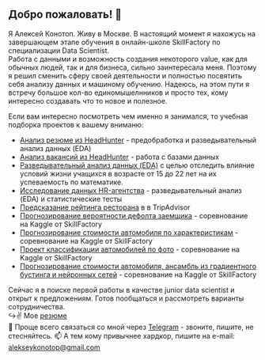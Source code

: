 ## Добро пожаловать! 👋
Я Алексей Конотоп. Живу в Москве. В настоящий момент я нахожусь на завершающем этапе обучения в онлайн-школе SkillFactory по специализации Data Scientist.  
Работа с данными и возможность создания некоторого value, как для обычных людей, так и для бизнеса, сильно заинтересала меня. Поэтому я решил сменить сферу своей деятельности и полностью посвятить себя анализу данных и машиному обучению. Надеюсь, на этом пути я встречу большое кол-во единомышелнников и просто тех, кому интересно создавать что то новое и полезное.

Если вам интересно посмотреть чем именно я занимался, то учебная подборка проектов к вашему вниманю:  
- [Анализ резюме из HeadHunter](https://github.com/alekseykonotop/DS_projects/tree/main/project_1) - предобработка и разведывательный анализ данных (EDA)
- [Анализ вакансий из HeadHunter](https://github.com/alekseykonotop/DS_projects/tree/main/project_2) - работа с базами данных
- [Разведывательный анализ данных (EDA)](https://github.com/alekseykonotop/ds_projects_by_sf/tree/main/sf_unit_2) с целью отследить влияние условий жизни учащихся в возрасте от 15 до 22 лет на их успеваемость по математике.  
- [Исследование данных HR-агентства](https://github.com/alekseykonotop/DS_projects/tree/main/project_3) - разведывательный анализ (EDA) и статистические тесты
- [Предсказание рейтинга ресторана](https://github.com/alekseykonotop/ds_projects_by_sf/tree/main/sf_unit_3) в в TripAdvisor
- [Прогнозирование вероятности дефолта заемщика](https://github.com/alekseykonotop/ds_projects_by_sf/tree/main/sf_unit_4) - соревнование на Kaggle от SkillFactory
- [Прогнозирование стоимости автомобиля по характеристикам](https://github.com/alekseykonotop/ds_projects_by_sf/tree/main/sf_unit_6) - соревнование на Kaggle от SkillFactory
- [Проект классификации автомобилей по фото](https://github.com/alekseykonotop/ds_projects_by_sf/tree/main/sf_unit_8) - соревнование на Kaggle от SkillFactory
- [Прогнозирование стоимости автомобиля, ансамбль из градиентного бустинга и нейронных сетей](https://github.com/alekseykonotop/ds_projects_by_sf/tree/main/sf_unit_9) - соревнование на Kaggle от SkillFactory


Сейчас я в поиске первой работы в качестве junior data scientist и открыт к предложениям. Готов пообщаться и рассмотреть варианты сотрудничества.  
↪️✌️ Мое [резюме](https://hh.ru/resume/e0e5df20ff0833baf60039ed1f7357456d6b37)  
📩 Проще всего связаться со мной через [Telegram](https://t.me/alekseykonotop) - звоните, пишите, не стесняйтесь.
📫 А тем кому привычнее хардкор, пишите на e-mail: alekseykonotop@gmail.com
 <!-- и профиль на [LinkedIn]() -->

<!-- 
**alekseykonotop/alekseykonotop** is a ✨ _special_ ✨ repository because its `README.md` (this file) appears on your GitHub profile.

Here are some ideas to get you started:

- 🔭 I’m currently working on ...
- 🌱 I’m currently learning ...
- 👯 I’m looking to collaborate on ...
- 🤔 I’m looking for help with ...
- 💬 Ask me about ...
- 📫 How to reach me: ...
- 😄 Pronouns: ...
- ⚡ Fun fact: ... -->

